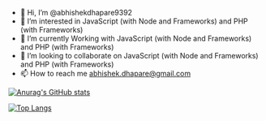 - 👋 Hi, I’m @abhishekdhapare9392
- 👀 I’m interested in JavaScript (with Node and Frameworks) and PHP (with Frameworks)
- 🌱 I’m currently Working with JavaScript (with Node and Frameworks) and PHP (with Frameworks)
- 💞️ I’m looking to collaborate on JavaScript (with Node and Frameworks) and PHP (with Frameworks)
- 📫 How to reach me abhishek.dhapare@gmail.com

[![Anurag's GitHub stats](https://github-readme-stats.vercel.app/api?username=abhishekdhapare9392)](https://github.com/abhishekdhapare9392/github-readme-stats)

[![Top Langs](https://github-readme-stats.vercel.app/api/top-langs/?username=abhishekdhapare9392&layout=compact)](https://github.com/abhishekdhapare9392)
